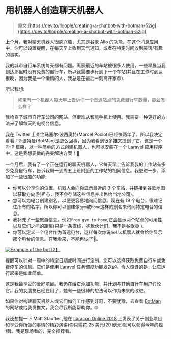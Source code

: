 # 用机器人创造聊天机器人

> 原文:[https://dev.to/lloople/creating-a-chatbot-with-botman-52ig](https://dev.to/lloople/creating-a-chatbot-with-botman-52ig)

上个月，我对聊天机器人很感兴趣，尤其是谷歌 Allo 的功能。在这个消息应用中，你可以设置提醒，在每天早上收到天气通知，或者在特定时间收到笑话/有趣的事实。

我的城市自行车系统每天都有问题。离家最近的车站被很多人使用，一些早晨当我到达那里时没有免费的自行车，所以我需要步行到下一个车站(并且在工作时到达很晚，因为我是一个懒惰的人，我总是在最后一刻离开家😓).

所以我想:

> 如果有一个机器人每天早上告诉你一个首选站点的免费自行车数量，那会怎么样？

我检查了城市自行车公司的网站，但很难从智能手机上使用。我需要一种更好的方法来了解每天的电视台信息。

我在 Twitter 上关注马塞尔·波西奥特(Marcel Pociot)已经快两年了，所以我决定看看 T2·波特曼(BotMan)是怎么回事，因为我看到很多推文提到了它。这是一个 PHP 框架，以一种简单的方式创建机器人，也可以安装在一个 Laravel 应用程序中，这是我想要做的完美解决方案！🙌

一个月后，我有了一个正在运行的聊天机器人，它每天早上告诉我我的工作站有多少免费自行车，告诉我周一到周五上班附近的工作站的相同信息。我更进一步，添加了一些很酷的功能:

*   你可以分享你的位置，机器人会向你显示最近的 3 个车站，并链接到谷歌地图以获取方向(别担心，我不会存储这些信息并出售给当地公司)。
*   您可以为电台创建别名，以便更容易地询问信息。现在有 19 个电台，很难记住所有的名字，所以你可以创建像`gym`或`home`这样的别名来询问特定电台的信息。
*   我补充了一些旅游信息。例如`from gym to home`,它会显示两个站点的可用性以及它们之间的距离(只是一条直线，抱歉伙计们，我不是谷歌😅 ).
*   你可以定义一个电台作为首选电台，这样每次你说`hello`机器人就会给你显示那个电台的信息。在我看来，不能再快了🙂。

[![Example of the bot](img/abdcf55b1a674e5b12e5229f9ce04cdf.png)T2】](/media/posts/botgirocleta.gif)

提醒可以针对一周中的特定日期或时间进行定制，您可以选择获取免费自行车或免费停车的信息。它们是使用 [Laravel 任务调度](https://laravel.com/docs/5.6/scheduling)功能发送的。令人惊讶的是，让它运行起来是如此简单。

这是我最享受的爱好项目。我仍在给它添加功能，并计划与其他自行车用户讨论它。我的女朋友已经在用了，她有一些很棒的想法可以作为未来的改进。

如果你对构建聊天机器人或它们如何工作感到好奇，不要犹豫，去查看 [BotMan](https://botman.io) 的网站或给我发推文，我会尽我所能帮助你。🤓

我还想提一下 Matt Stauffer ,他在 [Laracon Online 2018](https://laracon.net) 上发表了关于副业项目和享受你所做的事情的精彩演讲(你只需花 25 美元(20 欧元)就可以获得今年的视频)。我是现场看的，完全推荐看。